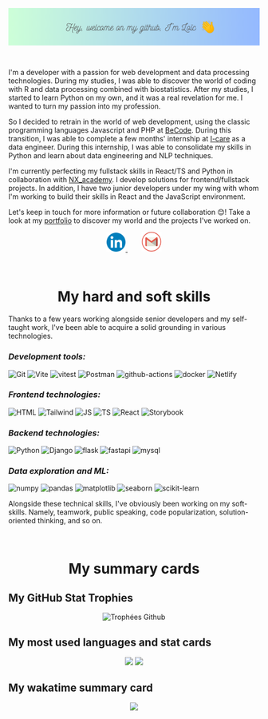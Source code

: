 <p align="center">
  <img src="img/banner.png" alt="Bannière github" align="center"/>
</p>

<br>

I'm a developer with a passion for web development and data processing technologies.
During my studies, I was able to discover the world of coding with R and data processing combined with biostatistics. After my studies, I started to learn Python on my own, and it was a real revelation for me. I wanted to turn my passion into my profession. 

So I decided to retrain in the world of web development, using the classic programming languages Javascript and PHP  at [BeCode](https://becode.org/fr/apprendre/developpeur-web-junior/). During this transition, I was able to complete a few months' internship at [I-care](https://www.icareweb.com/fr/) as a data engineer. During this internship, I was able to consolidate my skills in Python and learn about data engineering and NLP techniques. 

I'm currently perfecting my fullstack skills in React/TS and Python in collaboration with [NX_academy](https://www.linkedin.com/company/nx-academy-france/). I develop solutions for frontend/fullstack projects. In addition, I have two junior developers under my wing with whom I'm working to build their skills in React and the JavaScript environment. 

Let's keep in touch for more information or future collaboration 😊! Take a look at my [portfolio](https://calcagno-loic.netlify.app/) to discover my world and the projects I've worked on.

<p align="center">
  <a href="https://www.linkedin.com/in/loic-calcagno/">
    <img alt="LinkedIn" width="38px" src="img/linkedin.png"/>
  </a>&nbsp;&nbsp;&nbsp;&nbsp;&nbsp;&nbsp;
  <a href="mailto:calcagnoloic93@gmail.com">
    <img alt="Mail pro gmail" width="40px" src="img/mail.png"/>
  </a>
</p>


<br>

<h1 align="center">My hard and soft skills</h1>


Thanks to a few years working alongside senior developers and my self-taught work, I've been able to acquire a solid grounding in various technologies. 


### _Development tools:_
 
![Git](https://img.shields.io/badge/Git-E34F26?style=for-the-badge&logo=git&logoColor=white) ![Vite](https://img.shields.io/badge/Vite-B73BFE?style=for-the-badge&logo=vite&logoColor=FFD62E) ![vitest](https://img.shields.io/badge/Vitest-B73BFE?style=for-the-badge&logo=vite&logoColor=FFD62E) ![Postman](https://img.shields.io/badge/Postman-FF6C37?style=for-the-badge&logo=Postman&logoColor=white) ![github-actions](https://img.shields.io/badge/GitHub_Actions-2088FF?style=for-the-badge&logo=github-actions&logoColor=white) ![docker](https://img.shields.io/badge/Docker-2CA5E0?style=for-the-badge&logo=docker&logoColor=white) ![Netlify](https://img.shields.io/badge/Netlify-00C7B7?style=for-the-badge&logo=netlify&logoColor=white) 
### _Frontend technologies:_

![HTML](https://img.shields.io/badge/HTML5-E34F26?style=for-the-badge&logo=html5&logoColor=white) ![Tailwind](https://img.shields.io/badge/Tailwind_CSS-38B2AC?style=for-the-badge&logo=tailwind-css&logoColor=white) ![JS](https://img.shields.io/badge/JavaScript-323330?style=for-the-badge&logo=javascript&logoColor=F7DF1E) ![TS](https://img.shields.io/badge/TypeScript-007ACC?style=for-the-badge&logo=typescript&logoColor=white) ![React](https://img.shields.io/badge/React-20232A?style=for-the-badge&logo=react&logoColor=61DAFB) ![Storybook](https://img.shields.io/badge/storybook-FF4785?style=for-the-badge&logo=storybook&logoColor=white)

### _Backend technologies:_

 ![Python](https://img.shields.io/badge/Python-FFD43B?style=for-the-badge&logo=python&logoColor=blue) ![Django](https://img.shields.io/badge/Django-092E20?style=for-the-badge&logo=django&logoColor=green) ![flask](https://img.shields.io/badge/Flask-000000?style=for-the-badge&logo=flask&logoColor=white) ![fastapi](https://img.shields.io/badge/fastapi-109989?style=for-the-badge&logo=FASTAPI&logoColor=white) ![mysql](https://img.shields.io/badge/MySQL-00000F?style=for-the-badge&logo=mysql&logoColor=white) 


### _Data exploration and ML:_

![numpy](https://img.shields.io/badge/Numpy-777BB4?style=for-the-badge&logo=numpy&logoColor=white) ![pandas](https://img.shields.io/badge/Pandas-2C2D72?style=for-the-badge&logo=pandas&logoColor=white) ![matplotlib](https://img.shields.io/badge/matplotlib-F37626.svg?&style=for-the-badge&logoColor=white) ![seaborn](https://img.shields.io/badge/seaborn-2088FF?style=for-the-badge&logoColor=white) ![scikit-learn](https://img.shields.io/badge/scikit_learn-F7931E?style=for-the-badge&logo=scikit-learn&logoColor=white)

Alongside these technical skills, I've obviously been working on my soft-skills. Namely, teamwork, public speaking, code popularization, solution-oriented thinking, and so on.

<br>

<h1 align="center">My summary cards</h1>

## My GitHub Stat Trophies

<p align="center">
  <img src="https://github-profile-trophy.vercel.app/?username=CalcagnoLoic&no-bg=true&theme=algolia&row=1&column=7&no-frame=true&margin-w=15" alt="Trophées Github" />
</p>

## My most used languages and stat cards

<p align="center">
  <img src="https://github-readme-stats.vercel.app/api/top-langs/?username=CalcagnoLoic&layout=compact&theme=algolia&langs_count=10&hide_title=true&hide_border=true&include_all_commits=true&count_private=true" /> 
  <img src="https://github-readme-stats.vercel.app/api?username=CalcagnoLoic&theme=algolia&hide_title=true&hide_border=true" /> 
</p>


## My wakatime summary card 

<p align="center">
  <img src="https://github-readme-stats.vercel.app/api/wakatime?username=CalcagnoLoic&hide_title=true&langs_count=7&theme=algolia&hide_border=true">
</p>

